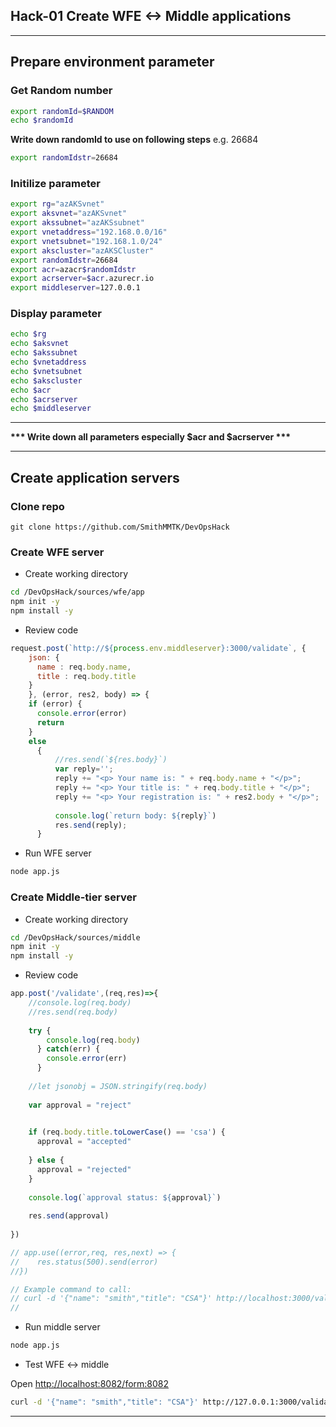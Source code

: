 ## Hack-01 Create WFE <-> Middle applications
---
## Prepare environment parameter

### Get Random number
```bash
export randomId=$RANDOM
echo $randomId
```
__Write down randomId to use on following steps__
e.g. 26684
```bash
export randomIdstr=26684
```

### Initilize parameter
```bash
export rg="azAKSvnet"
export aksvnet="azAKSvnet"
export akssubnet="azAKSsubnet"
export vnetaddress="192.168.0.0/16"
export vnetsubnet="192.168.1.0/24"
export akscluster="azAKSCluster"
export randomIdstr=26684
export acr=azacr$randomIdstr
export acrserver=$acr.azurecr.io
export middleserver=127.0.0.1
```

### Display parameter
```bash
echo $rg
echo $aksvnet
echo $akssubnet
echo $vnetaddress
echo $vnetsubnet
echo $akscluster
echo $acr
echo $acrserver
echo $middleserver
```
---

__*** Write down all parameters especially $acr and $acrserver ***__

---

## Create application servers

### Clone repo
```
git clone https://github.com/SmithMMTK/DevOpsHack 
```

### Create WFE server

- Create working directory

```bash
cd /DevOpsHack/sources/wfe/app
npm init -y
npm install -y
```

- Review code 
```javascript
request.post(`http://${process.env.middleserver}:3000/validate`, {
    json: {
      name : req.body.name,
      title : req.body.title
    }
    }, (error, res2, body) => {
    if (error) {
      console.error(error)
      return
    }
    else 
      {
          //res.send(`${res.body}`)
          var reply='';
          reply += "<p> Your name is: " + req.body.name + "</p>";
          reply += "<p> Your title is: " + req.body.title + "</p>";
          reply += "<p> Your registration is: " + res2.body + "</p>";
          
          console.log(`return body: ${reply}`)
          res.send(reply);
      }
```

- Run WFE server
```bash
node app.js
```

### Create Middle-tier server
- Create working directory
```bash
cd /DevOpsHack/sources/middle
npm init -y
npm install -y
```

- Review code 
```javascript
app.post('/validate',(req,res)=>{
    //console.log(req.body)
    //res.send(req.body)
    
    try {
        console.log(req.body)
      } catch(err) {
        console.error(err)
      }
    
    //let jsonobj = JSON.stringify(req.body)
    
    var approval = "reject"

  
    if (req.body.title.toLowerCase() == 'csa') {
      approval = "accepted"
    
    } else {
      approval = "rejected"
    }
    
    console.log(`approval status: ${approval}`)
    
    res.send(approval)
    
})

// app.use((error,req, res,next) => {
//    res.status(500).send(error)
//})

// Example command to call:
// curl -d '{"name": "smith","title": "CSA"}' http://localhost:3000/validate -i -H 'Content-Type: application/json'
//
```

- Run middle server
```bash
node app.js
```

- Test WFE <-> middle

Open [http://localhost:8082/form:8082](http://localhost:8082/form:8082)

```bash
curl -d '{"name": "smith","title": "CSA"}' http://127.0.0.1:3000/validate -i -H 'Content-Type: application/json'
```

---
